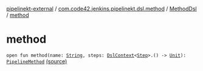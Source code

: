 [pipelinekt-external](../../index.md) / [com.code42.jenkins.pipelinekt.dsl.method](../index.md) / [MethodDsl](index.md) / [method](./method.md)

# method

`open fun method(name: `[`String`](https://kotlinlang.org/api/latest/jvm/stdlib/kotlin/-string/index.html)`, steps: `[`DslContext`](../../com.code42.jenkins.pipelinekt.dsl/-dsl-context/index.md)`<`[`Step`](../../com.code42.jenkins.pipelinekt.core.step/-step/index.md)`>.() -> `[`Unit`](https://kotlinlang.org/api/latest/jvm/stdlib/kotlin/-unit/index.html)`): `[`PipelineMethod`](../../com.code42.jenkins.pipelinekt.core.method/-pipeline-method/index.md) [(source)](https://github.com/code42/pipelinekt/tree/master/dsl/src/main/kotlin/com/code42/jenkins/pipelinekt/dsl/method/MethodDsl.kt#L12)